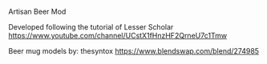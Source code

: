 Artisan Beer Mod

Developed following the tutorial of Lesser Scholar https://www.youtube.com/channel/UCstX1fHnzHF2QrneU7c1Tmw

Beer mug models by: thesyntox https://www.blendswap.com/blend/274985